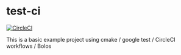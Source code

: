 # test-ci

[![CircleCI](https://circleci.com/gh/jleni/test-ci.svg?style=svg&circle-token=10bd6231dfc952ec8a49cda3299f9ecd3b717504)](https://circleci.com/gh/jleni/test-ci)

This is a basic example project using cmake / google test / CircleCI workflows / Bolos
